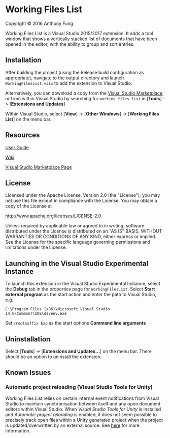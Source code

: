 # Working Files List

Copyright © 2016 Anthony Fung

Working Files List is a Visual Studio 2015/2017 extension. It adds a tool window
that shows a vertically stacked list of documents that have been opened in the
editor, with the ability to group and sort entries.

## Installation

After building the project (using the Release build configuration as
appropriate), navigate to the output directory and launch
`WorkingFilesList.vsix` to add the extension to Visual Studio.

Alternatively, you can download a copy from the [Visual Studio Marketplace](https://marketplace.visualstudio.com/items?itemName=Ant-f.WorkingFilesList);
or from within Visual Studio by searching for `working files list` in
[**Tools**] -> [**Extensions and Updates**]

Within Visual Studio, select [**View**] -> [**Other Windows**] -> [**Working Files List**] on
the menu bar.

## Resources

[User Guide](https://github.com/Ant-f/WorkingFilesList/wiki/User-Guide)

[Wiki](https://github.com/Ant-f/WorkingFilesList/wiki)

[Visual Studio Marketplace Page](https://marketplace.visualstudio.com/items?itemName=Ant-f.WorkingFilesList)

## License

Licensed under the Apache License, Version 2.0 (the "License");
you may not use this file except in compliance with the License.
You may obtain a copy of the License at
   
<http://www.apache.org/licenses/LICENSE-2.0>
   
Unless required by applicable law or agreed to in writing, software
distributed under the License is distributed on an "AS IS" BASIS,
WITHOUT WARRANTIES OR CONDITIONS OF ANY KIND, either express or implied.
See the License for the specific language governing permissions and
limitations under the License.

## Launching in the Visual Studio Experimental Instance

To launch this extension in the Visual Studio Experimental Instance, select the
**Debug** tab in the properties page for `WorkingFilesList`. Select **Start
external program** as the start action and enter the path to Visual Studio, e.g.

`C:\Program Files (x86)\Microsoft Visual Studio 14.0\Common7\IDE\devenv.exe`

Set `/rootsuffix Exp` as the start options **Command line arguments**

## Uninstallation

Select [**Tools**] -> [**Extensions and Updates...**] on the menu bar. There
should be an option to uninstall the extension.

## Known Issues

### Automatic project reloading (Visual Studio Tools for Unity)

Working Files List relies on certain internal event notifications from Visual
Studio to maintain synchronisation between itself and any open document editors
within Visual Studio. When _Visual Studio Tools for Unity_ is installed and
_Automatic project reloading_ is enabled, it does not seem possible to precisely
track open files within a Unity generated project when the project is
updated/overwritten by an external source. See
[here](https://github.com/Ant-f/WorkingFilesList/issues/14) for more information.
